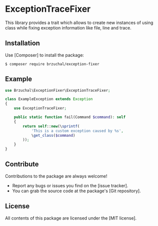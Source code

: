 # ExceptionTraceFixer

This library provides a trait which allows to create new instances of using class while
fixing exception information like file, line and trace. 

## Installation

Use [Composer] to install the package:

```
$ composer require brzuchal/exception-fixer
```

## Example

```php
use Brzuchal\ExceptionFixer\ExceptionTraceFixer;

class ExampleException extends Exception
{
    use ExceptionTraceFixer;

    public static function fail(Command $command): self
    {
        return self::new(\sprintf(
            'This is a custom exception caused by %s',
            \get_class($command)
        ));
    }
}
```

## Contribute

Contributions to the package are always welcome!

* Report any bugs or issues you find on the [issue tracker].
* You can grab the source code at the package's [Git repository].

## License

All contents of this package are licensed under the [MIT license].

